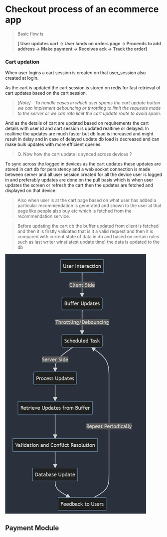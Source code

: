 # Checkout process of an ecommerce app

> Basic flow is
> 
> **[ User updates cart -> User lands on orders page -> Proceeds to add address -> Make payment -> Receives ack -> Track the order]**

### Cart updation

When user logins a cart session is created on that user_session also created at login.

As the cart is updated the cart session is stored on redis for fast retrieval of cart updates based on the cart session.

>_[Note] - To handle cases in which user spams the cart update button we can implement debouncing or throttling to limit the
requests made to the server or we can rate limit the cart update route to avoid spam._

And as the details of cart are updated based on requirements the cart details with user id and cart session is updated
realtime or delayed. In realtime the updates are much faster but db load is increased and might result in delay and in case
of delayed update db load is decreased and can make bulk updates with more efficient queries.

> Q. Now how the cart update is synced across devices ? 

To sync across the logged in devices as the cart updates these updates are stored in cart db for persistency and a web socket
connection is made between server and all user session created for all the device user is logged in and preferably updates 
are done on the pull basis which is when user updates the screen or refresh the cart then the updates are fetched and displayed 
on that device.

> Also when user is at the cart page based on what user has added a particular recommendation is generated and shown to the
> user at that page like people also buy etc which is fetched from the recommendation service.

>Before updating the cart db the buffer updated from client is fetched and then it is firstly validated that is it a valid request
> and then it is compared with current state of data in db and based on certain rules such as last writer wins(latest update time) 
> the data is updated to the db 


![img.png](img.png)

## Payment Module

